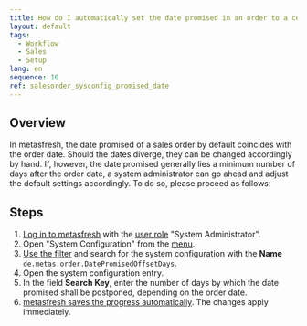 ```yaml
---
title: How do I automatically set the date promised in an order to a certain number of days after the order date? (System Administrator)
layout: default
tags:
  - Workflow
  - Sales
  - Setup
lang: en
sequence: 10
ref: salesorder_sysconfig_promised_date
---
```


## Overview
In metasfresh, the date promised of a sales order by default coincides with the order date. Should the dates diverge, they can be changed accordingly by hand. If, however, the date promised generally lies a minimum number of days after the order date, a system administrator can go ahead and adjust the default settings accordingly. To do so, please proceed as follows:

## Steps
1. [Log in to metasfresh](Login) with the [user role](NewUserRole) "System Administrator".
1. Open "System Configuration" from the [menu](Menu).
1. [Use the filter](Filtering_function) and search for the system configuration with the **Name** `de.metas.order.DatePromisedOffsetDays`.
1. Open the system configuration entry.
1. In the field **Search Key**, enter the number of days by which the date promised shall be postponed, depending on the order date.
1. [metasfresh saves the progress automatically](Saveindicator). The changes apply immediately.
